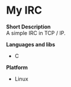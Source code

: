 # My IRC

**Short Description**  
A simple IRC in TCP / IP.

**Languages and libs**
- C

**Platform**
- Linux
